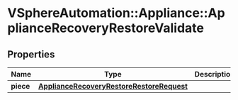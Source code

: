# VSphereAutomation::Appliance::ApplianceRecoveryRestoreValidate

## Properties
Name | Type | Description | Notes
------------ | ------------- | ------------- | -------------
**piece** | [**ApplianceRecoveryRestoreRestoreRequest**](ApplianceRecoveryRestoreRestoreRequest.md) |  | [optional] 


